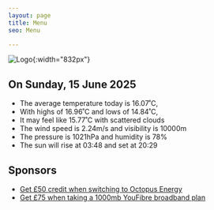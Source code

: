 ```yaml
---
layout: page
title: Menu
seo: Menu

---
```


![Logo](/images/logo.jpg){:width="832px"}

<!-- weather_marker starts -->
## On Sunday, 15 June 2025

- The average temperature today is 16.07˚C,
- With highs of 16.96˚C and lows of 14.84˚C,
- It may feel like 15.77˚C with scattered clouds
- The wind speed is 2.24m/s and visibility is 10000m
- The pressure is 1021hPa and humidity is 78%
- The sun will rise at 03:48 and set at 20:29

<!-- weather_marker ends -->

## Sponsors

- [Get £50 credit when switching to Octopus Energy](https://bit.ly/3oD1nnS)
- [Get £75 when taking a 1000mb YouFibre broadband plan](https://aklam.io/91zWhU?)
